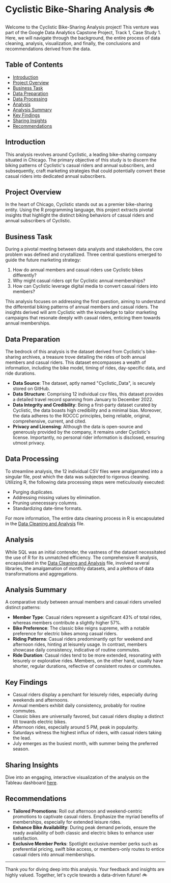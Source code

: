 # Cyclistic Bike-Sharing Analysis 🚲

Welcome to the Cyclistic Bike-Sharing Analysis project! This venture was part of the Google Data Analytics Capstone Project, Track 1, Case Study 1. Here, we will navigate through the background, the entire process of data cleaning, analysis, visualization, and finally, the conclusions and recommendations derived from the data.

## Table of Contents
- [Introduction](#introduction)
- [Project Overview](#project-overview)
- [Business Task](#business-task)
- [Data Preparation](#data-preparation)
- [Data Processing](#data-processing)
- [Analysis](#analysis)
- [Analysis Summary](#analysis-summary)
- [Key Findings](#key-findings)
- [Sharing Insights](#sharing-insights)
- [Recommendations](#recommendations)

## Introduction

This analysis revolves around Cyclistic, a leading bike-sharing company situated in Chicago. The primary objective of this study is to discern the biking patterns of Cyclistic's casual riders and annual subscribers, and subsequently, craft marketing strategies that could potentially convert these casual riders into dedicated annual subscribers.

## Project Overview

In the heart of Chicago, Cyclistic stands out as a premier bike-sharing entity. Using the R programming language, this project extracts pivotal insights that highlight the distinct biking behaviors of casual riders and annual subscribers of Cyclistic.

## Business Task

During a pivotal meeting between data analysts and stakeholders, the core problem was defined and crystallized. Three central questions emerged to guide the future marketing strategy:

1. How do annual members and casual riders use Cyclistic bikes differently?
2. Why might casual riders opt for Cyclistic annual memberships?
3. How can Cyclistic leverage digital media to convert casual riders into members?

This analysis focuses on addressing the first question, aiming to understand the differential biking patterns of annual members and casual riders. The insights derived will arm Cyclistic with the knowledge to tailor marketing campaigns that resonate deeply with casual riders, enticing them towards annual memberships.

## Data Preparation

The bedrock of this analysis is the dataset derived from Cyclistic's bike-sharing archives, a treasure trove detailing the rides of both annual members and casual riders. This dataset encompasses a wealth of information, including the bike model, timing of rides, day-specific data, and ride durations.

- **Data Source**: The dataset, aptly named "Cyclistic_Data", is securely stored on GitHub.
- **Data Structure**: Comprising 12 individual csv files, this dataset provides a detailed travel record spanning from January to December 2022.
- **Data Integrity and Credibility**: Being a first-party dataset curated by Cyclistic, the data boasts high credibility and a minimal bias. Moreover, the data adheres to the ROCCC principles, being reliable, original, comprehensive, current, and cited.
- **Privacy and Licensing**: Although the data is open-source and generously provided by the company, it remains under Cyclistic's license. Importantly, no personal rider information is disclosed, ensuring utmost privacy.

## Data Processing

To streamline analysis, the 12 individual CSV files were amalgamated into a singular file, post which the data was subjected to rigorous cleaning. Utilizing R, the following data processing steps were meticulously executed:

- Purging duplicates.
- Addressing missing values by  elimination.
- Pruning unnecessary columns.
- Standardizing date-time formats.

For more information, The entire data cleaning process in R is encapsulated in the [Data Cleaning and Analysis](<Data Cleaning and Analysis.R>) file.

## Analysis

While SQL was an initial contender, the vastness of the dataset necessitated the use of R for its unmatched efficiency. The comprehensive R analysis, encapsulated in the [Data Cleaning and Analysis](<Data Cleaning and Analysis.R>) file, involved several libraries, the amalgamation of monthly datasets, and a plethora of data transformations and aggregations.

## Analysis Summary

A comparative study between annual members and casual riders unveiled distinct patterns:

- **Member Type**: Casual riders represent a significant 43% of total rides, whereas members contribute a slightly higher 57%.
- **Bike Preference**: The classic bike reigns supreme, with a notable preference for electric bikes among casual riders.
- **Riding Patterns**: Casual riders predominantly opt for weekend and afternoon rides, hinting at leisurely usage. In contrast, members showcase daily consistency, indicative of routine commutes.
- **Ride Duration**: Casual rides tend to be more extended, resonating with leisurely or explorative rides. Members, on the other hand, usually have shorter, regular durations, reflective of consistent routes or commutes.

## Key Findings

- Casual riders display a penchant for leisurely rides, especially during weekends and afternoons.
- Annual members exhibit daily consistency, probably for routine commutes.
- Classic bikes are universally favored, but casual riders display a distinct tilt towards electric bikes.
- Afternoon rides, especially around 5 PM, peak in popularity.
- Saturdays witness the highest influx of riders, with casual riders taking the lead.
- July emerges as the busiest month, with summer being the preferred season.

## Sharing Insights

Dive into an engaging, interactive visualization of the analysis on the Tableau dashboard [here](link-to-tableau-dashboard).

## Recommendations

- **Tailored Promotions**: Roll out afternoon and weekend-centric promotions to captivate casual riders. Emphasize the myriad benefits of memberships, especially for extended leisure rides.
- **Enhance Bike Availability**: During peak demand periods, ensure the ready availability of both classic and electric bikes to enhance user satisfaction.
- **Exclusive Member Perks**: Spotlight exclusive member perks such as preferential pricing, swift bike access, or members-only routes to entice casual riders into annual memberships.

---

Thank you for diving deep into this analysis. Your feedback and insights are highly valued. Together, let's cycle towards a data-driven future! 🚲
